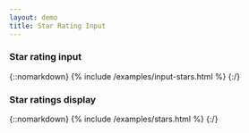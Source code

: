 ```yaml
---
layout: demo
title: Star Rating Input
---
```

### Star rating input

{::nomarkdown}
{% include /examples/input-stars.html %}
{:/}

### Star ratings display

{::nomarkdown}
{% include /examples/stars.html %}
{:/}
